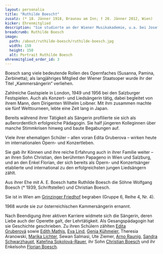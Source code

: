 ```yaml
--- 
layout: personalia 
title: "Ruthilde Boesch†"
zusatz: (* 18. Jänner 1918, Braunau am Inn; † 20. Jänner 2012, Wien)
kicker: Ehrenmitglied
description: "Sie studierte an der Wiener Musikakademie, u.a. bei Josef Krips und Anton Jerger, debütierte 1947 an der Wiener Staatsoper als Koloratursopran."
breadcrumb: Ruthilde Boesch
image:
  path: /about/ruthilde-boesch/ruthilde-boesch.jpg
  width: 150
  height: 150
  alt: Portrait Ruthilde Boesch
ehrenmitglied_order_id: 3
---
```

Boesch sang viele bedeutende Rollen des Opernfaches (Susanna, Pamina, Zerbinetta); als langjähriges Mitglied der Wiener Staatsoper wurde ihr der Titel „Kammersängerin“ verliehen.

Zahlreiche Gastspiele in London, 1949 und 1956 bei den Salzburger Festspielen. Auch als Konzert- und Liedsängerin tätig, dabei begleitet von ihrem Mann, dem Dirigenten Wilhelm Loibner. Mit ihm zusammen machte sie fünf Welttourneen, lebte eine Zeit lang in Japan.

Bereits während ihrer Tätigkeit als Sängerin profilierte sie sich als außerordentlich erfolgreiche Pädagogin. Sie half jüngeren Kolleginnen über manche Stimmkrisen hinweg und baute Begabungen auf.

Viele ihrer ehemaligen Schüler – allen voran Edita Gruberova – wirken heute im internationalen Opern- und Konzertleben.

Sie gab ihr Können und ihre reiche Erfahrung auch in ihrer Familie weiter – an ihren Sohn Christian, den berühmten Papageno in Wien und Salzburg, und an den Enkel Florian, der sich bereits als Opern- und Konzertsänger etablierte und international zu den erfolgreichsten jungen Liedsängern zählt.

Aus ihrer Ehe mit A. E. Boesch hatte Ruthilde Boesch die Söhne Wolfgang Boesch (* 1939, Schriftsteller) und Christian Boesch.

Sie ist in Wien am [Grinzinger Friedhof] begraben (Gruppe 6, Reihe 4, Nr. 4).

1968 wurde sie zur österreichischen Kammersängerin ernannt.

Nach Beendigung ihrer aktiven Karriere widmete sich die Sängerin, deren Liebe auch der Operette galt, der Lehrtätigkeit. Als Gesangspädagogin hat sie Geschichte geschrieben. Zu ihren Schülern zählten [Edita Gruberová] sowie [Edith Mathis], [Eva Lind], [Genia Kühmeier], Theresia Aranowski, [Marika Lichter], Sewan Salmasi, Ute Ziemer, [Arno Raunig], [Sandra Schwarzhaupt], [Kateřina Sokolová-Rauer], ihr Sohn [Christian Boesch] und ihr Enkelsohn [Florian Boesch].

[Grinzinger Friedhof]: https://de.wikipedia.org/wiki/Grinzinger_Friedhof
[Edita Gruberová]: https://de.wikipedia.org/wiki/Edita_Gruberov%C3%A1
[Edith Mathis]: https://de.wikipedia.org/wiki/Edith_Mathis
[Eva Lind]: https://de.wikipedia.org/wiki/Eva_Lind
[Genia Kühmeier]: https://de.wikipedia.org/wiki/Genia_K%C3%BChmeier
[Marika Lichter]: https://de.wikipedia.org/wiki/Marika_Lichter
[Arno Raunig]: https://de.wikipedia.org/wiki/Arno_Raunig
[Sandra Schwarzhaupt]: https://de.wikipedia.org/wiki/Sandra_Calder%C3%B3n
[Kateřina Sokolová-Rauer]: https://de.wikipedia.org/wiki/Kate%C5%99ina_Sokolov%C3%A1-Rauer
[Christian Boesch]: https://de.wikipedia.org/wiki/Christian_Boesch
[Florian Boesch]: https://de.wikipedia.org/wiki/Florian_Boesch
